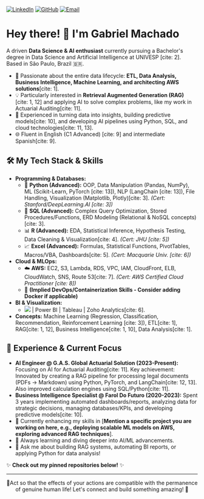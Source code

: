 <p align="left">
  <a href="https://linkedin.com/in/gabriel-machadoo" target="_blank"><img src="https://img.shields.io/badge/LinkedIn-gabriel--machadoo-blue?style=for-the-badge&logo=linkedin&logoColor=white" alt="LinkedIn"/></a>
  <a href="https://github.com/Gabriel-Machado-GM" target="_blank"><img src="https://img.shields.io/badge/GitHub-Gabriel--Machado--GM-181717?style=for-the-badge&logo=github&logoColor=white" alt="GitHub"/></a>
  <a href="mailto:gabriel.machado.gmbr@gmail.com"><img src="https://img.shields.io/badge/Email-gabriel.machado.gmbr@gmail.com-D14836?style=for-the-badge&logo=gmail&logoColor=white" alt="Email"/></a>
  </p>

# Hey there! 👋 I'm Gabriel Machado

A driven **Data Science & AI enthusiast** currently pursuing a Bachelor's degree in Data Science and Artificial Intelligence at UNIVESP [cite: 2]. Based in São Paulo, Brazil 🇧🇷.

* 🧠 Passionate about the entire data lifecycle: **ETL, Data Analysis, Business Intelligence, Machine Learning, and architecting AWS solutions**[cite: 1].
* 💡 Particularly interested in **Retrieval Augmented Generation (RAG)** [cite: 1, 12] and applying AI to solve complex problems, like my work in Actuarial Auditing[cite: 11].
* 🚀 Experienced in turning data into insights, building predictive models[cite: 10], and developing AI pipelines using Python, SQL, and cloud technologies[cite: 11, 13].
* 🌐 Fluent in English (C1 Advanced) [cite: 9] and intermediate Spanish[cite: 9].

## 🛠️ My Tech Stack & Skills

* **Programming & Databases:**
    * 🐍 **Python (Advanced):** OOP, Data Manipulation (Pandas, NumPy), ML (Scikit-Learn, PyTorch [cite: 13]), NLP (LangChain [cite: 13]), File Handling, Visualization (Matplotlib, Plotly)[cite: 3]. *(Cert: Stanford/DeepLearning.AI [cite: 3])*
    * 💾 **SQL (Advanced):** Complex Query Optimization, Stored Procedures/Functions, ERD Modeling (Relational & NoSQL concepts)[cite: 3].
    * 📊 **R (Advanced):** EDA, Statistical Inference, Hypothesis Testing, Data Cleaning & Visualization[cite: 4]. *(Cert: JHU [cite: 5])*
    * 📈 **Excel (Advanced):** Formulas, Statistical Functions, PivotTables, Macros/VBA, Dashboards[cite: 5]. *(Cert: Macquarie Univ. [cite: 6])*
* **Cloud & MLOps:**
    * ☁️ **AWS:** EC2, S3, Lambda, RDS, VPC, IAM, CloudFront, ELB, CloudWatch, SNS, Route 53[cite: 7]. *(Cert: AWS Certified Cloud Practitioner [cite: 8])*
    * 🐳 **(Implied DevOps/Containerization Skills - Consider adding Docker if applicable)**
* **BI & Visualization:**
    * <img src="https://img.shields.io/badge/Looker%20(Google%20Data%20Studio)-4285F4?style=flat-square&logo=google-data-studio&logoColor=white" /> | Power BI | Tableau | Zoho Analytics[cite: 6].
* **Concepts:** Machine Learning (Regression, Classification, Recommendation, Reinforcement Learning [cite: 3]), ETL[cite: 1], RAG[cite: 1, 12], Business Intelligence[cite: 1, 10], Data Analysis[cite: 1].

## 🚀 Experience & Current Focus

* **AI Engineer @ G.A.S. Global Actuarial Solution (2023-Present):** Focusing on AI for Actuarial Auditing[cite: 11]. Key achievement: Innovated by creating a RAG pipeline for processing legal documents (PDFs -> Markdown) using Python, PyTorch, and LangChain[cite: 12, 13]. Also improved calculation engines using SQL/Python[cite: 11].
* **Business Intelligence Specialist @ Farol Do Futuro (2020-2023):** Spent 3 years implementing automated dashboards/reports, analyzing data for strategic decisions, managing databases/KPIs, and developing predictive models[cite: 10].
* 🔭 Currently enhancing my skills in [**Mention a specific project you are working on here, e.g., deploying scalable ML models on AWS, exploring advanced RAG techniques**].
* 🌱 Always learning and diving deeper into AI/ML advancements.
* 💬 Ask me about building RAG systems, automating BI reports, or applying Python for data analysis!

✨ **Check out my pinned repositories below!** ✨


---
<p align="center">🚀Act so that the effects of your actions are compatible with the permanence of genuine human life! Let's connect and build something amazing! 🚀</p>
